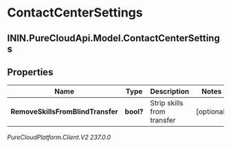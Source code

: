 # ContactCenterSettings

## ININ.PureCloudApi.Model.ContactCenterSettings

## Properties

|Name | Type | Description | Notes|
|------------ | ------------- | ------------- | -------------|
| **RemoveSkillsFromBlindTransfer** | **bool?** | Strip skills from transfer | [optional] |



_PureCloudPlatform.Client.V2 237.0.0_
